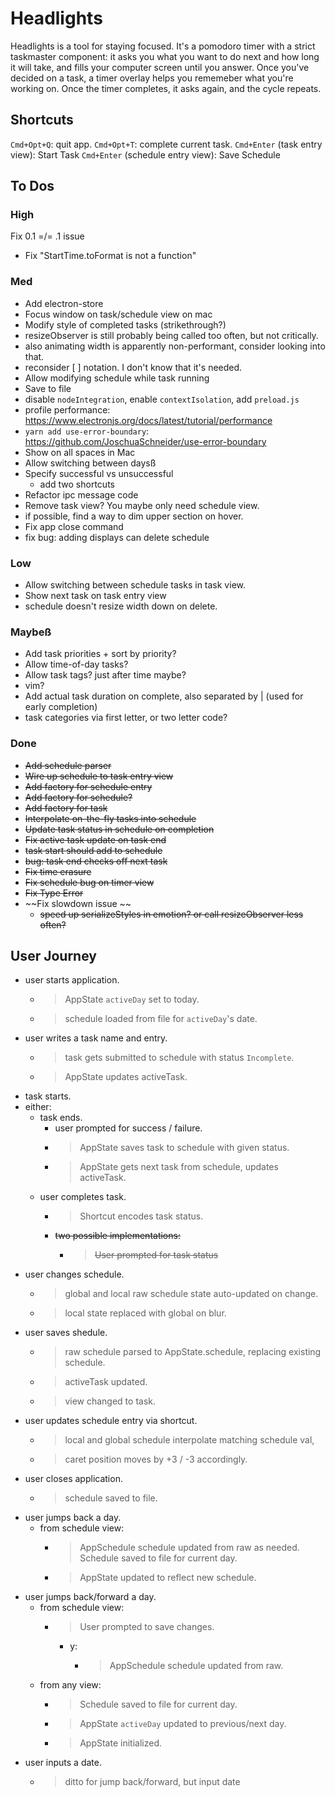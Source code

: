 # Headlights

Headlights is a tool for staying focused. It's a pomodoro timer with a strict taskmaster component: it asks you what you want to do next and how long it will take, and fills your computer screen until you answer. Once you've decided on a task, a timer overlay helps you rememeber what you're working on. Once the timer completes, it asks again, and the cycle repeats.

## Shortcuts

`Cmd+Opt+Q`: quit app.
`Cmd+Opt+T`: complete current task.
`Cmd+Enter` (task entry view): Start Task
`Cmd+Enter` (schedule entry view): Save Schedule

## To Dos

### High
 Fix 0.1 =/= .1 issue
- Fix "StartTime.toFormat is not a function"

### Med

- Add electron-store
- Focus window on task/schedule view on mac
- Modify style of completed tasks (strikethrough?)
- resizeObserver is still probably being called too often, but not critically.
- also animating width is apparently non-performant, consider looking into that.
- reconsider [ ] notation. I don't know that it's needed.
- Allow modifying schedule while task running
- Save to file
- disable `nodeIntegration`, enable `contextIsolation`, add `preload.js`
- profile performance: <https://www.electronjs.org/docs/latest/tutorial/performance>
- `yarn add use-error-boundary`: <https://github.com/JoschuaSchneider/use-error-boundary>
- Show on all spaces in Mac
- Allow switching between daysß
- Specify successful vs unsuccessful
  - add two shortcuts
- Refactor ipc message code
- Remove task view? You maybe only need schedule view.
- if possible, find a way to dim upper section on hover.
- Fix app close command
- fix bug: adding displays can delete schedule

### Low

- Allow switching between schedule tasks in task view.
- Show next task on task entry view
- schedule doesn't resize width down on delete.

### Maybeß

- Add task priorities + sort by priority?
- Allow time-of-day tasks?
- Allow task tags? just after time maybe?
- vim?
- Add actual task duration on complete, also separated by | (used for early completion)
- task categories via first letter, or two letter code?

### Done

- ~~Add schedule parser~~
- ~~Wire up schedule to task entry view~~
- ~~Add factory for schedule entry~~
- ~~Add factory for schedule?~~
- ~~Add factory for task~~
- ~~Interpolate on-the-fly tasks into schedule~~
- ~~Update task status in schedule on completion~~
- ~~Fix active task update on task end~~
- ~~task start should add to schedule~~
- ~~bug: task end checks off next task~~
- ~~Fix time erasure~~
- ~~Fix schedule bug on timer view~~
- ~~Fix Type Error~~
- ~~Fix slowdown issue ~~
  - ~~speed up serializeStyles in emotion? or call resizeObserver less often?~~

## User Journey

- user starts application.
  - > AppState `activeDay` set to today.
  - > schedule loaded from file for `activeDay`'s date.
- user writes a task name and entry.
  - > task gets submitted to schedule with status `Incomplete`.
  - > AppState updates activeTask.
- task starts.
- either:
  - task ends.
    - user prompted for success / failure.
    - > AppState saves task to schedule with given status.
    - > AppState gets next task from schedule, updates activeTask.
  - user completes task.
    - > Shortcut encodes task status.
    - ~~two possible implementations:~~
      - > ~~User prompted for task status~~
- user changes schedule.
  - > global and local raw schedule state auto-updated on change.
  - > local state replaced with global on blur.
- user saves shedule.
  - > raw schedule parsed to AppState.schedule, replacing existing schedule.
  - > activeTask updated.
  - > view changed to task.
- user updates schedule entry via shortcut.
  - > local and global schedule interpolate matching schedule val,
  - > caret position moves by +3 / -3 accordingly.
- user closes application.
  - > schedule saved to file.
- user jumps back a day.
  - from schedule view:
    - > AppSchedule schedule updated from raw as needed. Schedule saved to file for current day.
    - > AppState updated to reflect new schedule.
- user jumps back/forward a day.
  - from schedule view:
    - > User prompted to save changes.
      - y:
        - > AppSchedule schedule updated from raw.
  - from any view:
    - > Schedule saved to file for current day.
    - > AppState `activeDay` updated to previous/next day.
    - > AppState initialized.
- user inputs a date.
  - > ditto for jump back/forward, but input date
